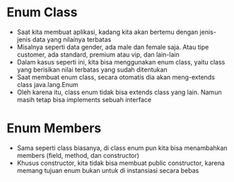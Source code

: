 # Enum Class

- Saat kita membuat aplikasi, kadang kita akan bertemu dengan jenis-jenis data yang nilainya terbatas
- Misalnya seperti data gender, ada male dan female saja. Atau tipe customer, ada standard, premium atau vip, dan lain-lain
- Dalam kasus seperti ini, kita bisa menggunakan enum class, yaitu class yang berisikan nilai terbatas yang sudah ditentukan
- Saat membuat enum class, secara otomatis dia akan meng-extends class java.lang.Enum
- Oleh karena itu, class enum tidak bisa extends class yang lain. Namun masih tetap bisa implements sebuah interface

# Enum Members

- Sama seperti class biasanya, di class enum pun kita bisa menambahkan members (field, method, dan constructor)
- Khusus constructor, kita tidak bisa membuat public constructor, karena memang tujuan enum bukan untuk di instansiasi secara bebas